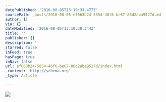 ```yaml
---
datePublished: '2016-08-05T13:19:31.477Z'
sourcePath: _posts/2016-08-05-ef063b24-5854-46f6-be67-86d2aba9527d.md
author: []
via: {}
dateModified: '2016-08-05T13:19:30.344Z'
title: ''
publisher: {}
description: ''
starred: false
inFeed: true
hasPage: true
inNav: false
url: ef063b24-5854-46f6-be67-86d2aba9527d/index.html
_context: 'http://schema.org'
_type: Article

---
```

![](https://the-grid-user-content.s3-us-west-2.amazonaws.com/80e199e6-f6d9-4ce0-8957-7cbe05a93167.jpg)